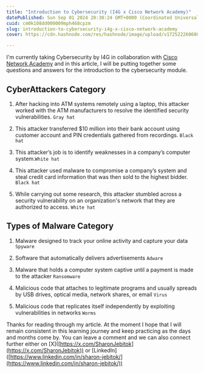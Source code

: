 ```yaml
---
title: "Introduction to Cybersecurity (I4G x Cisco Network Academy)"
datePublished: Sun Sep 01 2024 20:30:24 GMT+0000 (Coordinated Universal Time)
cuid: cm0k108dd000009mph468cpzm
slug: introduction-to-cybersecurity-i4g-x-cisco-network-academy
cover: https://cdn.hashnode.com/res/hashnode/image/upload/v1725222606004/58a175db-3d5f-48df-95e4-2ba7a12064b7.png

---
```


I'm currently taking Cybersecurity by I4G in collaboration with [Cisco Network Academy](https://www.netacad.com) and in this article, I will be putting together some questions and answers for the introduction to the cybersecurity module.

## CyberAttackers Category

1. After hacking into ATM systems remotely using a laptop, this attacker worked with the ATM manufacturers to resolve the identified security vulnerabilities. `Gray hat`
    
2. This attacker transferred $10 million into their bank account using customer account and PIN credentials gathered from recordings. `Black hat`
    
3. This attacker’s job is to identify weaknesses in a company’s computer system.`White hat`
    
4. This attacker used malware to compromise a company’s system and steal credit card information that was then sold to the highest bidder. `Black hat`
    
5. While carrying out some research, this attacker stumbled across a security vulnerability on an organization's network that they are authorized to access. `White hat`
    

## Types of Malware Category

1. Malware designed to track your online activity and capture your data `Spyware`
    
2. Software that automatically delivers advertisements `Adware`
    
3. Malware that holds a computer system captive until a payment is made to the attacker `Ransomware`
    
4. Malicious code that attaches to legitimate programs and usually spreads by USB drives, optical media, network shares, or email `Virus`
    
5. Malicious code that replicates itself independently by exploiting vulnerabilities in networks `Worms`
    

Thanks for reading through my article. At the moment I hope that I will remain consistent in this learning journey and keep practicing as the days and months come by. You can leave a comment and we can also connect further either on \[X\]([https://x.com/SharonJebitok](https://x.com/SharonJebitok)) or \[LinkedIn\]([https://www.linkedin.com/in/sharon-jebitok/](https://www.linkedin.com/in/sharon-jebitok/))